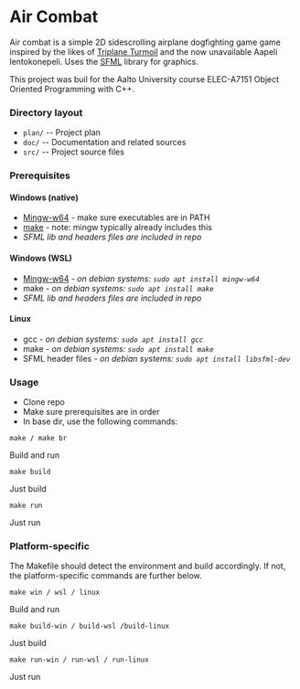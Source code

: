 # Air Combat

Air combat is a simple 2D sidescrolling airplane dogfighting game game inspired by the likes of [Triplane Turmoil](https://en.wikipedia.org/wiki/Triplane_Turmoil) and the now unavailable Aapeli lentokonepeli. Uses the [SFML](https://www.sfml-dev.org/) library for graphics.

This project was buil for the Aalto University course ELEC-A7151 Object Oriented Programming with C++.

### Directory layout
  * `plan/` -- Project plan
  * `doc/` -- Documentation and related sources
  * `src/` -- Project source files
 
### Prerequisites
#### Windows (native)
- [Mingw-w64](http://mingw-w64.org) - make sure executables are in PATH
- [make](http://gnuwin32.sourceforge.net/packages/make.htm) - note: mingw typically already includes this
- *SFML lib and headers files are included in repo*

#### Windows (WSL)
- [Mingw-w64](http://mingw-w64.org) - *on debian systems: `sudo apt install mingw-w64`*
- make - *on debian systems: `sudo apt install make`*
- *SFML lib and headers files are included in repo*

#### Linux
- gcc - *on debian systems: `sudo apt install gcc`*
- make - *on debian systems: `sudo apt install make`*
- SFML header files - *on debian systems: `sudo apt install libsfml-dev`*

### Usage
- Clone repo
- Make sure prerequisites are in order
- In base dir, use the following commands:
```
make / make br
```
Build and run
```
make build
```
Just build
```
make run
```
Just run

### Platform-specific
The Makefile should detect the environment and build accordingly. If not, the platform-specific commands are further below.
```
make win / wsl / linux
```
Build and run
```
make build-win / build-wsl /build-linux
```
Just build
```
make run-win / run-wsl / run-linux
```
Just run
